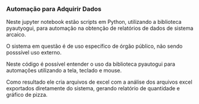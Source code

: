 ### Automação para Adquirir Dados

Neste jupyter notebook estão scripts em Python, utilizando a biblioteca pyautyogui, para automação na obtenção de relatórios de dados de sistema arcaico.

O sistema em questão é de uso específico de órgão público, não sendo posssível uso externo.

Neste código é possível entender o uso da biblioteca pyautogui para automações utilizando a tela, teclado e mouse.

Como resultado ele cria arquivos de excel com a análise dos arquivos excel exportados diretamente do sistema, gerando relatório de quantidade e gráfico de pizza.